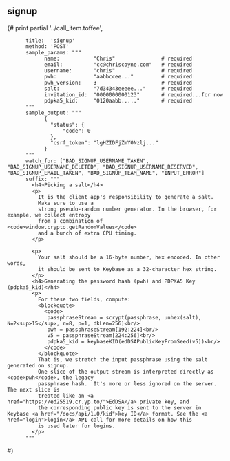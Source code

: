 ## signup

{#
        print partial '../call_item.toffee',

          title:  'signup'
          method: 'POST'
          sample_params: """
                name:           "Chris"               # required
                email:          "cc@chriscoyne.com"   # required
                username:       "chris"               # required
                pwh:            "aabbccee..."         # required
                pwh_version:    3                     # required
                salt:           "7d34343eeeee..."     # required
                invitation_id:  "0000000000123"       # required...for now
                pdpka5_kid:     "0120aabb....."       # required
          """
          sample_output: """
                {
                  "status": {
                      "code": 0
                  },
                  "csrf_token": "lgHZIDFjZmY0Nzlj..."
                }
          """
          watch_for: ["BAD_SIGNUP_USERNAME_TAKEN", "BAD_SIGNUP_USERNAME_DELETED", "BAD_SIGNUP_USERNAME_RESERVED", "BAD_SIGNUP_EMAIL_TAKEN", "BAD_SIGNUP_TEAM_NAME", "INPUT_ERROR"]
          suffix: """
            <h4>Picking a salt</h4>
            <p>
              It is the client app's responsibility to generate a salt.
              Make sure to use a
              strong pseudo-random number generator. In the browser, for example, we collect entropy
              from a combination of <code>window.crypto.getRandomValues</code>
              and a bunch of extra CPU timing.
            </p>

            <p>
              Your salt should be a 16-byte number, hex encoded. In other words,
              it should be sent to Keybase as a 32-character hex string.
            </p>
            <h4>Generating the password hash (pwh) and PDPKA5 Key (pdpka5_kid)</h4>
            <p>
              For these two fields, compute:
              <blockquote>
                <code>
                 passphraseStream = scrypt(passphrase, unhex(salt), N=2<sup>15</sup>, r=8, p=1, dkLen=256)<br/>
                 pwh = passphraseStream[192:224]<br/>
                 v5 = passphraseStream[224:256]<br/>
                 pdpka5_kid = keybaseKID(edDSAPublicKeyFromSeed(v5))<br/>
                </code>
              </blockquote>
              That is, we stretch the input passphrase using the salt generated on signup.
              One slice of the output stream is interpreted directly as <code>pwh</code>, the legacy
              passphrase hash.  It's more or less ignored on the server.  The next slice is
              treated like an <a href="https://ed25519.cr.yp.to/">EdDSA</a> private key, and
              the corresponding public key is sent to the server in Keybase <a href="/docs/api/1.0/kid">key ID</a> format. See the <a href="login">login</a> API call for more details on how this
              is used later for logins.
            </p>
          """
#}
